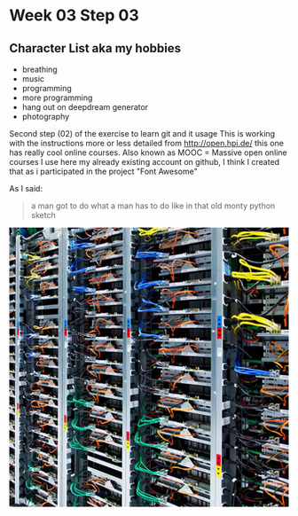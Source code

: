 # Week 03 Step 03

## Character List aka my hobbies

* breathing
* music
* programming
* more programming
* hang out on deepdream generator
* photography

Second step (02) of the exercise to learn git and it usage
This is working with the instructions more or less detailed
from
http://open.hpi.de/
this one has really cool online
courses. Also known as MOOC = Massive open online courses
I use here my already existing account on github, I think
I created that as i participated in the project "Font Awesome"

As I said:

> a man got to do what a man has to do
> like in that old monty python sketch

<img src="electronics05.jpg" />
